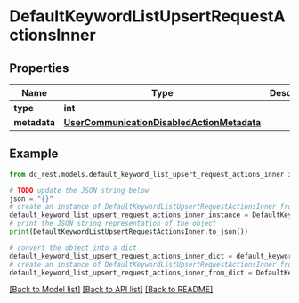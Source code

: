 # DefaultKeywordListUpsertRequestActionsInner


## Properties

Name | Type | Description | Notes
------------ | ------------- | ------------- | -------------
**type** | **int** |  | 
**metadata** | [**UserCommunicationDisabledActionMetadata**](UserCommunicationDisabledActionMetadata.md) |  | 

## Example

```python
from dc_rest.models.default_keyword_list_upsert_request_actions_inner import DefaultKeywordListUpsertRequestActionsInner

# TODO update the JSON string below
json = "{}"
# create an instance of DefaultKeywordListUpsertRequestActionsInner from a JSON string
default_keyword_list_upsert_request_actions_inner_instance = DefaultKeywordListUpsertRequestActionsInner.from_json(json)
# print the JSON string representation of the object
print(DefaultKeywordListUpsertRequestActionsInner.to_json())

# convert the object into a dict
default_keyword_list_upsert_request_actions_inner_dict = default_keyword_list_upsert_request_actions_inner_instance.to_dict()
# create an instance of DefaultKeywordListUpsertRequestActionsInner from a dict
default_keyword_list_upsert_request_actions_inner_from_dict = DefaultKeywordListUpsertRequestActionsInner.from_dict(default_keyword_list_upsert_request_actions_inner_dict)
```
[[Back to Model list]](../README.md#documentation-for-models) [[Back to API list]](../README.md#documentation-for-api-endpoints) [[Back to README]](../README.md)


